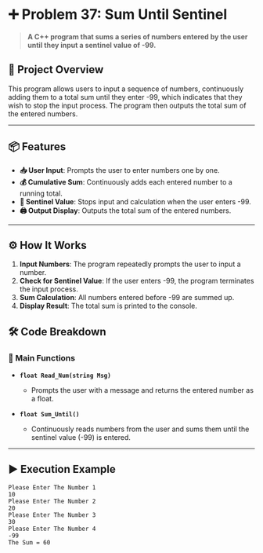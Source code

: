 # ➕ Problem 37: Sum Until Sentinel

> **A C++ program that sums a series of numbers entered by the user until they input a sentinel value of -99.**

## 🌟 Project Overview
This program allows users to input a sequence of numbers, continuously adding them to a total sum until they enter -99, which indicates that they wish to stop the input process. The program then outputs the total sum of the entered numbers.

---

## 📦 Features
- **📥 User Input**: Prompts the user to enter numbers one by one.
- **💰 Cumulative Sum**: Continuously adds each entered number to a running total.
- **🚫 Sentinel Value**: Stops input and calculation when the user enters -99.
- **🖨️ Output Display**: Outputs the total sum of the entered numbers.

---

## ⚙️ How It Works
1. **Input Numbers**: The program repeatedly prompts the user to input a number.
2. **Check for Sentinel Value**: If the user enters -99, the program terminates the input process.
3. **Sum Calculation**: All numbers entered before -99 are summed up.
4. **Display Result**: The total sum is printed to the console.

## 🛠️ Code Breakdown
### 🔹 Main Functions
- **`float Read_Num(string Msg)`**
  - Prompts the user with a message and returns the entered number as a float.

- **`float Sum_Until()`**
  - Continuously reads numbers from the user and sums them until the sentinel value (-99) is entered.

---

## ▶️ Execution Example

```plaintext
Please Enter The Number 1
10
Please Enter The Number 2
20
Please Enter The Number 3
30
Please Enter The Number 4
-99
The Sum = 60
